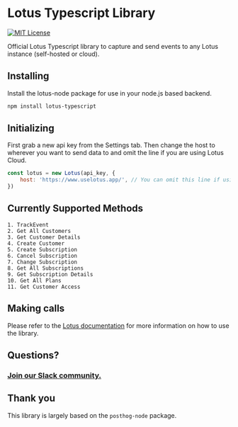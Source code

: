# Lotus Typescript Library

[![MIT License](https://img.shields.io/badge/License-MIT-red.svg?style=flat)](https://opensource.org/licenses/MIT)

Official Lotus Typescript library to capture and send events to any Lotus instance (self-hosted or cloud).

## Installing

Install the lotus-node package for use in your node.js based backend.

```bash
npm install lotus-typescript
```

## Initializing

First grab a new api key from the Settings tab. Then change the host to wherever you want to send data to and omit the line if you are using Lotus Cloud.

```jsx
const lotus = new Lotus(api_key, {
    host: 'https://www.uselotus.app/', // You can omit this line if using Lotus Cloud
})
```

## Currently Supported Methods
```
1. TrackEvent
2. Get All Customers
3. Get Customer Details
4. Create Customer
5. Create Subscription
6. Cancel Subscription
7. Change Subscription
8. Get All Subscriptions
9. Get Subscription Details
10. Get All Plans
11. Get Customer Access
```


## Making calls

Please refer to the [Lotus documentation](https://docs.uselotus.io/docs/api/) for more information on how to use the library.

## Questions?

### [Join our Slack community.](https://lotus-community.slack.com)

## Thank you

This library is largely based on the `posthog-node` package.
